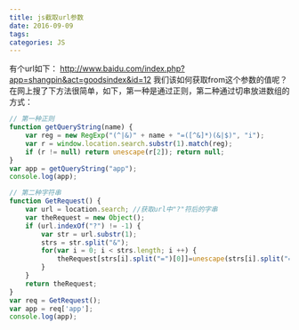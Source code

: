 ```yaml
---
title: js截取url参数
date: 2016-09-09
tags:
categories: JS
---
```


有个url如下：
http://www.baidu.com/index.php?app=shangpin&act=goodsindex&id=12
我们该如何获取from这个参数的值呢？在网上搜了下方法很简单，如下，第一种是通过正则，第二种通过切串放进数组的方式：

``` js
// 第一种正则 
function getQueryString(name) {  
    var reg = new RegExp("(^|&)" + name + "=([^&]*)(&|$)", "i");  
    var r = window.location.search.substr(1).match(reg);  
    if (r != null) return unescape(r[2]); return null;  
}  
var app = getQueryString("app");  
console.log(app);

// 第二种字符串 
function GetRequest() {   
    var url = location.search; //获取url中"?"符后的字串   
    var theRequest = new Object();   
    if (url.indexOf("?") != -1) {  
        var str = url.substr(1);   
        strs = str.split("&");   
        for(var i = 0; i < strs.length; i ++) {  
            theRequest[strs[i].split("=")[0]]=unescape(strs[i].split("=")[1]);   
        }   
    }   
    return theRequest;   
}   
var req = GetRequest();   
var app = req['app'];  
console.log(app);

```
